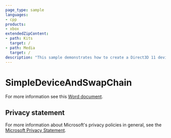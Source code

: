 ```yaml
---
page_type: sample
languages:
- cpp
products:
- xbox
extendedZipContent:
- path: Kits
  target: /
- path: Media
  target: /
description: "This sample demonstrates how to create a Direct3D 11 device and swap chain for an Xbox One app."
---
```


# SimpleDeviceAndSwapChain

For more information see this [Word document](https://github.com/microsoft/Xbox-ATG-Samples/blob/master/XDKSamples/IntroGraphics/SimpleDeviceAndSwapChain/Readme.docx).

## Privacy statement

For more information about Microsoft's privacy policies in general, see the [Microsoft Privacy Statement](https://privacy.microsoft.com/privacystatement/).
